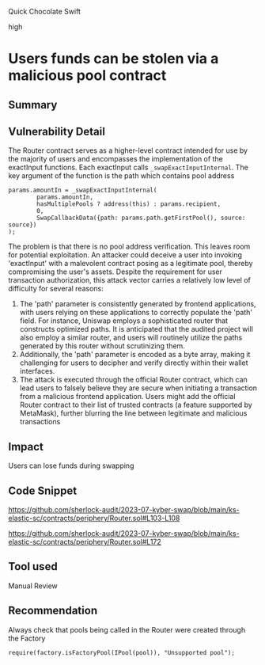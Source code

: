 Quick Chocolate Swift

high

# Users funds can be stolen via a malicious pool contract
## Summary

## Vulnerability Detail
The Router contract serves as a higher-level contract intended for use by the majority of users and encompasses the implementation of the exactInput functions. Each exactInput calls `_swapExactInputInternal`. The key argument of the function is the path which contains pool address
```solidity
params.amountIn = _swapExactInputInternal(
        params.amountIn,
        hasMultiplePools ? address(this) : params.recipient, 
        0,
        SwapCallbackData({path: params.path.getFirstPool(), source: source})
);
```
The problem is that there is no pool address verification. This leaves room for potential exploitation. An attacker could deceive a user into invoking 'exactInput' with a malevolent contract posing as a legitimate pool, thereby compromising the user's assets. Despite the requirement for user transaction authorization, this attack vector carries a relatively low level of difficulty for several reasons:
1. The 'path' parameter is consistently generated by frontend applications, with users relying on these applications to correctly populate the 'path' field. For instance, Uniswap employs a sophisticated router that constructs optimized paths. It is anticipated that the audited project will also employ a similar router, and users will routinely utilize the paths generated by this router without scrutinizing them.
2. Additionally, the 'path' parameter is encoded as a byte array, making it challenging for users to decipher and verify directly within their wallet interfaces.
3. The attack is executed through the official Router contract, which can lead users to falsely believe they are secure when initiating a transaction from a malicious frontend application. Users might add the official Router contract to their list of trusted contracts (a feature supported by MetaMask), further blurring the line between legitimate and malicious transactions

## Impact
Users can lose funds during swapping

## Code Snippet
https://github.com/sherlock-audit/2023-07-kyber-swap/blob/main/ks-elastic-sc/contracts/periphery/Router.sol#L103-L108

https://github.com/sherlock-audit/2023-07-kyber-swap/blob/main/ks-elastic-sc/contracts/periphery/Router.sol#L172

## Tool used

Manual Review

## Recommendation
Always check that pools being called in the Router were created through the Factory
```solidity
require(factory.isFactoryPool(IPool(pool)), "Unsupported pool");
```
